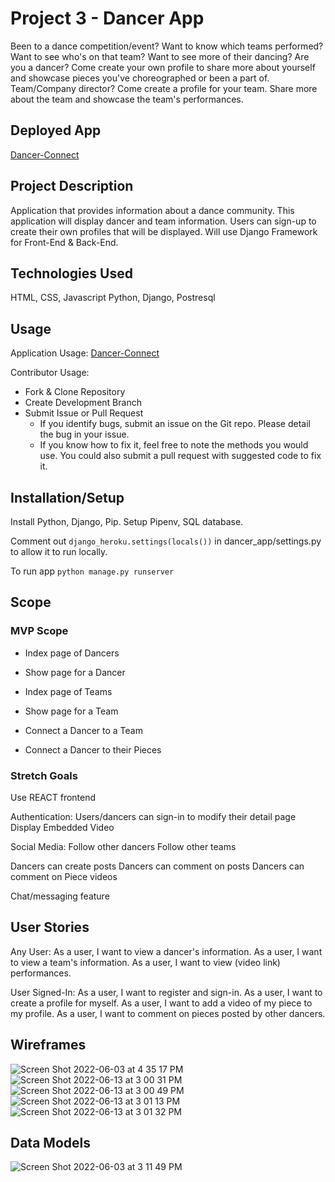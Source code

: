 # Project 3 - Dancer App
Been to a dance competition/event? Want to know which teams performed? Want to see who's on that team? Want to see more of their dancing?
Are you a dancer? Come create your own profile to share more about yourself and showcase pieces you've choreographed or been a part of.
Team/Company director? Come create a profile for your team. Share more about the team and showcase the team's performances.

## Deployed App
[Dancer-Connect](https://dancer-connect.herokuapp.com/)

## Project Description
Application that provides information about a dance community. This application will display dancer and team information. Users can sign-up to create their own profiles that will be displayed.
Will use Django Framework for Front-End & Back-End.

## Technologies Used
HTML, CSS, Javascript
Python, Django, Postresql

## Usage
Application Usage: [Dancer-Connect](https://dancer-connect.herokuapp.com/)

Contributor Usage:
- Fork & Clone Repository
- Create Development Branch
- Submit Issue or Pull Request
  - If you identify bugs, submit an issue on the Git repo. Please detail the bug in your issue.
  - If you know how to fix it, feel free to note the methods you would use. You could also submit a pull request with suggested code to fix it.

## Installation/Setup
Install Python, Django, Pip. Setup Pipenv, SQL database.

Comment out `django_heroku.settings(locals())` in dancer_app/settings.py to allow it to run locally.

To run app `python manage.py runserver`


## Scope
### MVP Scope
- Index page of Dancers
- Show page for a Dancer

- Index page of Teams
- Show page for a Team

- Connect a Dancer to a Team
- Connect a Dancer to their Pieces

### Stretch Goals
Use REACT frontend

Authentication: Users/dancers can sign-in to modify their detail page
Display Embedded Video

Social Media:
Follow other dancers
Follow other teams

Dancers can create posts
Dancers can comment on posts
Dancers can comment on Piece videos

Chat/messaging feature

## User Stories
Any User:
As a user, I want to view a dancer's information.
As a user, I want to view a team's information.
As a user, I want to view (video link) performances.

User Signed-In:
As a user, I want to register and sign-in.
As a user, I want to create a profile for myself.
As a user, I want to add a video of my piece to my profile.
As a user, I want to comment on pieces posted by other dancers.

## Wireframes
![Screen Shot 2022-06-03 at 4 35 17 PM](https://user-images.githubusercontent.com/101363667/171948451-f53dd9ec-d372-46bc-944e-36b78d83542a.png)
![Screen Shot 2022-06-13 at 3 00 31 PM](https://user-images.githubusercontent.com/101363667/173425774-fb30522a-4fa7-4f72-9ed1-391afc020981.png)
![Screen Shot 2022-06-13 at 3 00 49 PM](https://user-images.githubusercontent.com/101363667/173425801-64306314-c905-45f9-ac3d-0ffbc78336e1.png)
![Screen Shot 2022-06-13 at 3 01 13 PM](https://user-images.githubusercontent.com/101363667/173425837-0780dd42-2574-44d6-a95c-b415548d8099.png)
![Screen Shot 2022-06-13 at 3 01 32 PM](https://user-images.githubusercontent.com/101363667/173425843-f49b15d5-e544-48cf-9196-d850adc97339.png)


## Data Models
![Screen Shot 2022-06-03 at 3 11 49 PM](https://user-images.githubusercontent.com/101363667/171938835-6b76c602-35bc-494a-baf6-3d815138760d.png)
